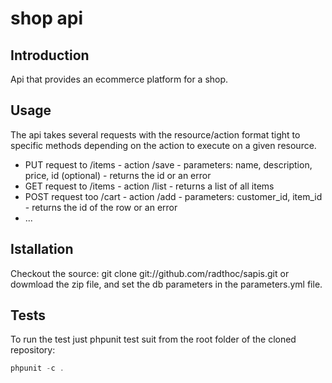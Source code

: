shop api
========

Introduction
-------
Api that provides an ecommerce platform for a shop.

Usage
-------
The api takes several requests with the resource/action format tight to specific methods depending on the action to execute on a given resource.

- PUT request to /items - action /save - parameters: name, description, price, id (optional) - returns the id or an error
- GET request to /items - action /list - returns a list of all items
- POST request too /cart - action /add - parameters: customer_id, item_id - returns the id of the row or an error
- ...

Istallation
-----------
Checkout the source: git clone git://github.com/radthoc/sapis.git or dowmload the zip file, and set the db parameters in the parameters.yml file.

Tests
-----
To run the test just phpunit test suit from the root folder of the cloned repository:
```php
phpunit -c .
```

